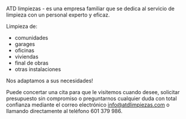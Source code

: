 ATD limpiezas - es una empresa familiar que se dedica al servicio de limpieza con un personal experto y eficaz.

Limpieza de:

* comunidades
* garages
* oficinas</li>
* viviendas
* final de obras
* otras instalaciones

Nos adaptamos a sus necesidades!

Puede concertar una cita para que le visitemos cuando desee, solicitar presupuesto sin compromiso o preguntarnos
cualquier duda con total confianza mediante el correo electrónico
[info@atdlimpiezas.com](mailto:info@atdlimpiezas.com)
o llamando directamente al teléfono 601 379 986.
